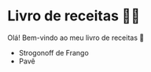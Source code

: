 # Livro de receitas :woman_cook: 

Olá! Bem-vindo ao meu livro de receitas :blue_book:

- Strogonoff de Frango
- Pavê

